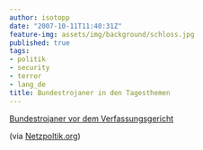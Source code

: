 ```yaml
---
author: isotopp
date: "2007-10-11T11:40:31Z"
feature-img: assets/img/background/schloss.jpg
published: true
tags:
- politik
- security
- terror
- lang_de
title: Bundestrojaner in den Tagesthemen
---
```

[Bundestrojaner vor dem Verfassungsgericht](https://www.youtube.com/watch?v=8uuk_XFW9oA)

(via 
[Netzpoltik.org](http://netzpolitik.org/2007/bundestrojaner-in-den-tagesthemen/))
